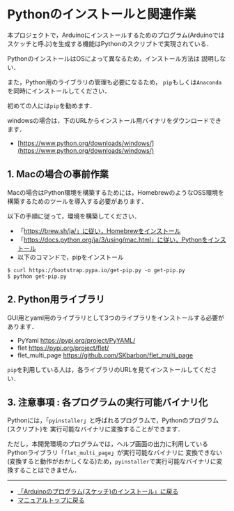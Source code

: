# Pythonのインストールと関連作業

本プロジェクトで，Arduinoにインストールするためのプログラム(Arduinoではスケッチと呼ぶ)を生成する機能はPythonのスクリプトで実現されている．

PythonのインストールはOSによって異なるため，インストール方法は
説明しない．

また，Python用のライブラリの管理も必要になるため，
``pip``もしくは``Anaconda``を同時にインストールしてください．

初めての人には``pip``を勧めます．

windowsの場合は，下のURLからインストール用バイナリをダウンロードできます．

- [https://www.python.org/downloads/windows/](https://www.python.org/downloads/windows/)



## 1. Macの場合の事前作業
Macの場合はPython環境を構築するためには，HomebrewのようなOSS環境を構築するためのツールを導入する必要があります．

以下の手順に従って，環境を構築してください．

- 「https://brew.sh/ja/」に従い，Homebrewをインストール
- 「https://docs.python.org/ja/3/using/mac.html」に従い，Pythonをインストール
- 以下のコマンドで，pipをインストール

```
$ curl https://bootstrap.pypa.io/get-pip.py -o get-pip.py
$ python get-pip.py
```

## 2. Python用ライブラリ

GUI用とyaml用のライブラリとして3つのライブラリをインストールする必要があります．

- PyYaml https://pypi.org/project/PyYAML/
- flet https://pypi.org/project/flet/
- flet_multi_page https://github.com/SKbarbon/flet_multi_page

``pip``を利用している人は，各ライブラリのURLを見てインストールしてください．




## 3. 注意事項 : 各プログラムの実行可能バイナリ化
Pythonには，「``pyinstaller``」と呼ばれるプログラムで，Pythonのプログラム(スクリプト)を
実行可能なバイナリに変換することができます．

ただし，本開発環境のプログラムでは，ヘルプ画面の出力に利用しているPythonライブラリ「``flet_multi_page``」が実行可能なバイナリに
変換できない(変換すると動作がおかしくなる)ため，``pyinstaller``で実行可能なバイナリに変換することはできません．


***

- [「Arduinoのプログラム(スケッチ)のインストール」に戻る](スケッチのコンパイルとインストール.md)
- [マニュアルトップに戻る](../Manual.md)

